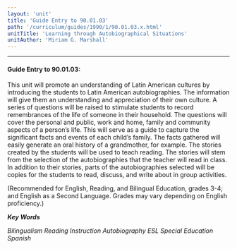 ```yaml
---
layout: 'unit'
title: 'Guide Entry to 90.01.03'
path: '/curriculum/guides/1990/1/90.01.03.x.html'
unitTitle: 'Learning through Autobiographical Situations'
unitAuthor: 'Miriam G. Marshall'
---
```


<body>
<hr/>
 <h4>
  Guide Entry to 90.01.03:
 </h4>
 This unit will promote an understanding of Latin American cultures by introducing the students to Latin American autobiographies. The information will give them an understanding and appreciation of their own culture. A series of questions will be raised to stimulate students to record remembrances of the life of someone in their household. The questions will cover the personal and public, work and home, family and community aspects of a person’s life. This will serve as a guide to capture the significant facts and events of each child’s family. The facts gathered will easily generate an oral history of a grandmother, for example. The stories created by the students will be used to teach reading. The stories will stem from the selection of the autobiographies that the teacher will read in class. In addition to their stories, parts of the autobiographies selected will be copies for the students to read, discuss, and write about in group activities.
 <p>
  (Recommended for English, Reading, and Bilingual Education, grades 3-4; and English as a Second Language. Grades may vary depending on English proficiency.)
 </p>
<p>
  <b>
   <i>
    Key Words
   </i>
  </b>
  <br/>
 </p>
 <p>
  <i>
   Bilingualism Reading Instruction Autobiography ESL Special Education Spanish
  </i>
 </p>

</body>
